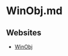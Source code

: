 # WinObj.md

## Websites

* [WinObj](https://learn.microsoft.com/en-us/sysinternals/downloads/winobj)

